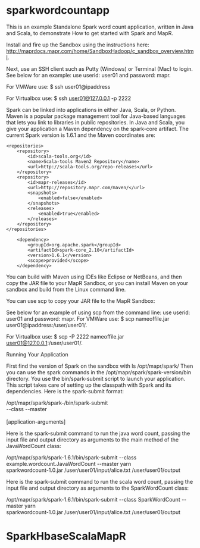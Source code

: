 # sparkwordcountapp

This is an example Standalone Spark word count application, written in Java and Scala, to demonstrate How to get 
started with Spark and MapR. 


Install and fire up the Sandbox using the instructions here: http://maprdocs.mapr.com/home/SandboxHadoop/c_sandbox_overview.html. 

Next, use an SSH client such as Putty (Windows) or Terminal (Mac) to login. See below for an example:
use userid: user01 and password: mapr.

For VMWare use:  $ ssh user01@ipaddress 

For Virtualbox use:  $ ssh user01@127.0.0.1 -p 2222 

Spark can be linked into applications in either Java, Scala, or Python. 
Maven is a popular package management tool for Java-based languages that lets you link to libraries in public repositories. In Java and Scala, you give your application a Maven dependency on the spark-core artifact. The current Spark version is 1.6.1 and the Maven coordinates are:

    <repositories>
        <repository>
            <id>scala-tools.org</id>
            <name>Scala-tools Maven2 Repository</name>
            <url>http://scala-tools.org/repo-releases</url>
        </repository>
        <repository>
            <id>mapr-releases</id>
            <url>http://repository.mapr.com/maven/</url>
            <snapshots>
                <enabled>false</enabled>
            </snapshots>
            <releases>
                <enabled>true</enabled>
            </releases>
        </repository>
    </repositories>

        <dependency>
            <groupId>org.apache.spark</groupId>
            <artifactId>spark-core_2.10</artifactId>
            <version>1.6.1</version>
            <scope>provided</scope>
        </dependency>


You can build with Maven using IDEs like Eclipse or NetBeans, and then copy the JAR file to your MapR Sandbox, or you can install Maven on your sandbox and build from the Linux command line.

You can use scp to copy your JAR file to the MapR Sandbox:

See below for an example of using scp from the command line:
use userid: user01 and password: mapr.
For VMWare use:  $ scp  nameoffile.jar  user01@ipaddress:/user/user01/. 

For Virtualbox use:  $ scp -P 2222 nameoffile.jar  user01@127.0.0.1:/user/user01/.  

Running Your Application

First find the version of Spark on the sandbox with  ls /opt/mapr/spark/  Then you can use the spark commands in the /opt/mapr/spark/spark-version/bin directory.
You use the bin/spark-submit script to launch your application. This script takes care of setting up the classpath with Spark and its dependencies. Here is the spark-submit format:

/opt/mapr/spark/spark-<version>/bin/spark-submit \
  --class <main-class>
  --master <master-url> \
  <application-jar> \
  [application-arguments]


Here is the spark-submit command to run the java word count, passing the input file and output directory as  arguments to the main method of the JavaWordCount class:

/opt/mapr/spark/spark-1.6.1/bin/spark-submit --class example.wordcount.JavaWordCount --master yarn \
  sparkwordcount-1.0.jar /user/user01/input/alice.txt /user/user01/output

Here is the spark-submit command to run the scala word count, passing the input file and output directory as arguments to the SparkWordCount class:

/opt/mapr/spark/spark-1.6.1/bin/spark-submit --class SparkWordCount --master yarn \
  sparkwordcount-1.0.jar /user/user01/input/alice.txt /user/user01/output

# SparkHbaseScalaMapR
